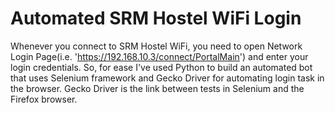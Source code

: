 # Automated SRM Hostel WiFi Login

Whenever you connect to SRM Hostel WiFi, you need to open Network Login Page(i.e. 'https://192.168.10.3/connect/PortalMain') and enter your login credentials. 
So, for ease I've used Python to build an automated bot that uses Selenium framework and Gecko Driver for automating login task in the browser. Gecko Driver is the link between tests in Selenium and the Firefox browser. 
